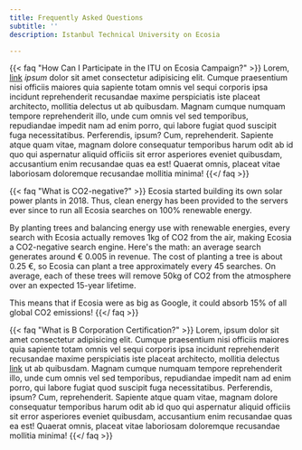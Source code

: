 ```yaml
---
title: Frequently Asked Questions
subtitle: ''
description: Istanbul Technical University on Ecosia

---
```

{{< faq "How Can I Participate in the ITU on Ecosia Campaign?" >}} Lorem, [link](https://examplesite.com) _ipsum_ dolor sit amet consectetur adipisicing elit. Cumque praesentium nisi officiis maiores quia sapiente totam omnis vel sequi corporis ipsa incidunt reprehenderit recusandae maxime perspiciatis iste placeat architecto, mollitia delectus ut ab quibusdam. Magnam cumque numquam tempore reprehenderit illo, unde cum omnis vel sed temporibus, repudiandae impedit nam ad enim porro, qui labore fugiat quod suscipit fuga necessitatibus. Perferendis, ipsum? Cum, reprehenderit. Sapiente atque quam vitae, magnam dolore consequatur temporibus harum odit ab id quo qui aspernatur aliquid officiis sit error asperiores eveniet quibusdam, accusantium enim recusandae quas ea est! Quaerat omnis, placeat vitae laboriosam doloremque recusandae mollitia minima!
{{</ faq >}}

{{< faq "What is CO2-negative?" >}} Ecosia started building its own solar power plants in 2018. Thus, clean energy has been provided to the servers ever since to run all Ecosia searches on 100% renewable energy. 

By planting trees and balancing energy use with renewable energies, every search with Ecosia actually removes 1kg of CO2 from the air, making Ecosia a CO2-negative search engine. Here's the math: an average search generates around € 0.005 in revenue. The cost of planting a tree is about 0.25 €, so Ecosia can plant a tree approximately every 45 searches. On average, each of these trees will remove 50kg of CO2 from the atmosphere over an expected 15-year lifetime. 

This means that if Ecosia were as big as Google, it could absorb 15% of all global CO2 emissions! {{</ faq >}}

{{< faq "What is B Corporation Certification?" >}} Lorem, ipsum dolor sit amet consectetur adipisicing elit. Cumque praesentium nisi officiis maiores quia sapiente totam omnis vel sequi corporis ipsa incidunt reprehenderit recusandae maxime perspiciatis iste placeat architecto, mollitia delectus [link](https://examplesite.com) ut ab quibusdam. Magnam cumque numquam tempore reprehenderit illo, unde cum omnis vel sed temporibus, repudiandae impedit nam ad enim porro, qui labore fugiat quod suscipit fuga necessitatibus. Perferendis, ipsum? Cum, reprehenderit. Sapiente atque quam vitae, magnam dolore consequatur temporibus harum odit ab id quo qui aspernatur aliquid officiis sit error asperiores eveniet quibusdam, accusantium enim recusandae quas ea est! Quaerat omnis, placeat vitae laboriosam doloremque recusandae mollitia minima!
{{</ faq >}}